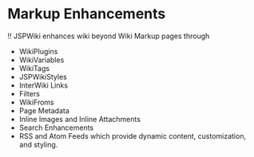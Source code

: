 # Markup Enhancements


!! JSPWiki enhances wiki beyond Wiki Markup pages through 
* WikiPlugins
* WikiVariables
* WikiTags
* JSPWikiStyles
* InterWiki Links
* Filters
* WikiFroms
* Page Metadata
* Inline Images and Inline Attachments
* Search Enhancements
* RSS and Atom Feeds
which provide dynamic content, customization, and styling. 

